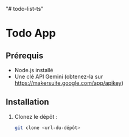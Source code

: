 "# todo-list-ts" 
# Todo App

## Prérequis
- Node.js installé
- Une clé API Gemini (obtenez-la sur https://makersuite.google.com/app/apikey)

## Installation
1. Clonez le dépôt :
   ```bash
   git clone <url-du-dépôt>
